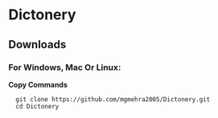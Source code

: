 <h1><b>Dictonery</b></h1>
<h2>Downloads</h2>
<h3>For Windows, Mac Or Linux:</h3>
   
<b>Copy Commands</b>
      
      git clone https://github.com/mgmehra2005/Dictonery.git
      cd Dictonery
